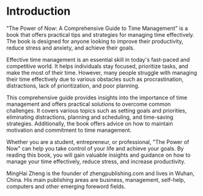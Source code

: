 # Introduction

"The Power of Now: A Comprehensive Guide to Time Management" is a book that offers practical tips and strategies for managing time effectively. The book is designed for anyone looking to improve their productivity, reduce stress and anxiety, and achieve their goals.

Effective time management is an essential skill in today's fast-paced and competitive world. It helps individuals stay focused, prioritize tasks, and make the most of their time. However, many people struggle with managing their time effectively due to various obstacles such as procrastination, distractions, lack of prioritization, and poor planning.

This comprehensive guide provides insights into the importance of time management and offers practical solutions to overcome common challenges. It covers various topics such as setting goals and priorities, eliminating distractions, planning and scheduling, and time-saving strategies. Additionally, the book offers advice on how to maintain motivation and commitment to time management.

Whether you are a student, entrepreneur, or professional, "The Power of Now" can help you take control of your life and achieve your goals. By reading this book, you will gain valuable insights and guidance on how to manage your time effectively, reduce stress, and increase productivity.

MingHai Zheng is the founder of zhengpublishing.com and lives in Wuhan, China. His main publishing areas are business, management, self-help, computers and other emerging foreword fields.
